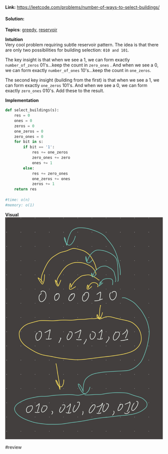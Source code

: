   
**Link:** https://leetcode.com/problems/number-of-ways-to-select-buildings/  
#### Solution:  
  
**Topics**: [greedy](greedy.md), [reservoir](reservoir.md)  
  
**Intuition**  
Very cool problem requiring subtle reservoir pattern. The idea is that there are only two possibilities for building selection: `010 and 101`.   
  
The key insight is that when we see a 1, we can form exactly `number_of_zeros` 01's...keep the count in  `zero_ones` . And when we see a 0, we can form exactly `number_of_ones` 10's...keep the count in `one_zeros`.   
  
The second key insight (building from the first) is that when we see a 1, we can form exactly `one_zeros` 101's. And when we see a 0, we can form exactly `zero_ones` 010's. Add  these to the result.   
  
**Implementation**  
```python  
def select_buildings(s):  
	res = 0  
	ones = 0  
	zeros = 0  
	one_zeros = 0  
	zero_ones = 0  
	for bit in s:  
		if bit == '1':  
			res += one_zeros  
			zero_ones += zero  
			ones += 1  
		else:  
			res += zero_ones  
			one_zeros += ones  
			zeros += 1  
	return res  
  
#time: o(n)  
#memory: o(1)  
```  
  
**Visual**   
![IMG_A4CA199A4E6A-1.jpeg](./_pics/IMG_A4CA199A4E6A-1.jpeg)  
  
  
#review   
  
  
